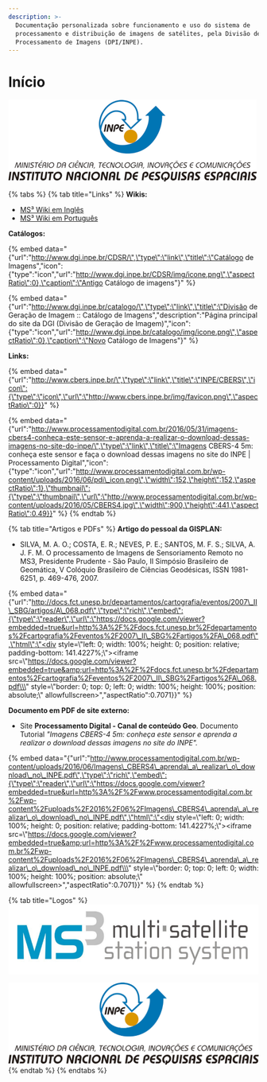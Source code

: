 ```yaml
---
description: >-
  Documentação personalizada sobre funcionamento e uso do sistema de
  processamento e distribuição de imagens de satélites, pela Divisão de
  Processamento de Imagens (DPI/INPE).
---
```


# Início

![](.gitbook/assets/logo-inpe-500.png)

{% tabs %}
{% tab title="Links" %}
**Wikis:**

* [MS³ Wiki em Inglês](http://enms3wiki.dpi.inpe.br/wiki/Main_Page)
* [MS³ Wiki em Português](http://ptms3wiki.dpi.inpe.br/wiki/Main_Page)

**Catálogos:**

{% embed data="{\"url\":\"http://www.dgi.inpe.br/CDSR/\",\"type\":\"link\",\"title\":\"Catálogo de Imagens\",\"icon\":{\"type\":\"icon\",\"url\":\"http://www.dgi.inpe.br/CDSR/img/icone.png\",\"aspectRatio\":0},\"caption\":\"Antigo Catálogo de imagens\"}" %}

{% embed data="{\"url\":\"http://www.dgi.inpe.br/catalogo/\",\"type\":\"link\",\"title\":\"Divisão de Geração de Imagem :: Catálogo de Imagens\",\"description\":\"Página principal do site da DGI \(Divisão de Geração de Imagem\)\",\"icon\":{\"type\":\"icon\",\"url\":\"http://www.dgi.inpe.br/catalogo/img/icone.png\",\"aspectRatio\":0},\"caption\":\"Novo Catálogo de Imagens\"}" %}

**Links:**

{% embed data="{\"url\":\"http://www.cbers.inpe.br/\",\"type\":\"link\",\"title\":\"INPE/CBERS\",\"icon\":{\"type\":\"icon\",\"url\":\"http://www.cbers.inpe.br/img/favicon.png\",\"aspectRatio\":0}}" %}

{% embed data="{\"url\":\"http://www.processamentodigital.com.br/2016/05/31/imagens-cbers4-conheca-este-sensor-e-aprenda-a-realizar-o-download-dessas-imagens-no-site-do-inpe/\",\"type\":\"link\",\"title\":\"Imagens CBERS-4 5m: conheça este sensor e faça o download dessas imagens no site do INPE \| Processamento Digital\",\"icon\":{\"type\":\"icon\",\"url\":\"http://www.processamentodigital.com.br/wp-content/uploads/2016/06/pdi\_icon.png\",\"width\":152,\"height\":152,\"aspectRatio\":1},\"thumbnail\":{\"type\":\"thumbnail\",\"url\":\"http://www.processamentodigital.com.br/wp-content/uploads/2016/05/CBERS4.jpg\",\"width\":900,\"height\":441,\"aspectRatio\":0.49}}" %}
{% endtab %}

{% tab title="Artigos e PDFs" %}
**Artigo do pessoal da GISPLAN:**

* SILVA, M. A. O.; COSTA, E. R.; NEVES, P. E.; SANTOS, M. F. S.; SILVA, A. J. F. M. O processamento de Imagens de Sensoriamento Remoto no MS3, Presidente Prudente - São Paulo,  II Simpósio Brasileiro de Geomática, V Colóquio Brasileiro de Ciências Geodésicas, ISSN 1981-6251, p. 469-476, 2007.

{% embed data="{\"url\":\"http://docs.fct.unesp.br/departamentos/cartografia/eventos/2007\_II\_SBG/artigos/A\_068.pdf\",\"type\":\"rich\",\"embed\":{\"type\":\"reader\",\"url\":\"https://docs.google.com/viewer?embedded=true&url=http%3A%2F%2Fdocs.fct.unesp.br%2Fdepartamentos%2Fcartografia%2Feventos%2F2007\_II\_SBG%2Fartigos%2FA\_068.pdf\",\"html\":\"<div style=\\\"left: 0; width: 100%; height: 0; position: relative; padding-bottom: 141.4227%;\\\"><iframe src=\\\"https://docs.google.com/viewer?embedded=true&amp;url=http%3A%2F%2Fdocs.fct.unesp.br%2Fdepartamentos%2Fcartografia%2Feventos%2F2007\_II\_SBG%2Fartigos%2FA\_068.pdf\\\" style=\\\"border: 0; top: 0; left: 0; width: 100%; height: 100%; position: absolute;\\\" allowfullscreen></iframe></div>\",\"aspectRatio\":0.7071}}" %}

**Documento em PDF de site externo:**

* Site **Processamento Digital - Canal de conteúdo Geo**. Documento Tutorial _"Imagens CBERS-4 5m: conheça este sensor e aprenda a realizar o download dessas imagens no site do INPE"._

{% embed data="{\"url\":\"http://www.processamentodigital.com.br/wp-content/uploads/2016/06/Imagens\_CBERS4\_aprenda\_a\_realizar\_o\_download\_no\_INPE.pdf\",\"type\":\"rich\",\"embed\":{\"type\":\"reader\",\"url\":\"https://docs.google.com/viewer?embedded=true&url=http%3A%2F%2Fwww.processamentodigital.com.br%2Fwp-content%2Fuploads%2F2016%2F06%2FImagens\_CBERS4\_aprenda\_a\_realizar\_o\_download\_no\_INPE.pdf\",\"html\":\"<div style=\\\"left: 0; width: 100%; height: 0; position: relative; padding-bottom: 141.4227%;\\\"><iframe src=\\\"https://docs.google.com/viewer?embedded=true&amp;url=http%3A%2F%2Fwww.processamentodigital.com.br%2Fwp-content%2Fuploads%2F2016%2F06%2FImagens\_CBERS4\_aprenda\_a\_realizar\_o\_download\_no\_INPE.pdf\\\" style=\\\"border: 0; top: 0; left: 0; width: 100%; height: 100%; position: absolute;\\\" allowfullscreen></iframe></div>\",\"aspectRatio\":0.7071}}" %}
{% endtab %}

{% tab title="Logos" %}
![](.gitbook/assets/logo-ms3-copia%20%281%29.PNG)

![](.gitbook/assets/logo_inpe_centralizado.png)
{% endtab %}
{% endtabs %}



